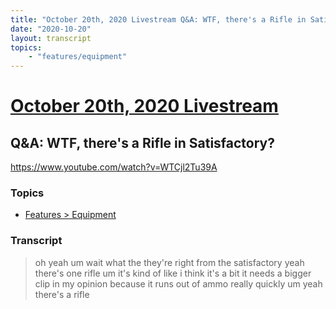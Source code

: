 ```yaml
---
title: "October 20th, 2020 Livestream Q&A: WTF, there's a Rifle in Satisfactory?"
date: "2020-10-20"
layout: transcript
topics:
    - "features/equipment"
---
```

# [October 20th, 2020 Livestream](../2020-10-20.md)
## Q&A: WTF, there's a Rifle in Satisfactory?
https://www.youtube.com/watch?v=WTCjl2Tu39A

### Topics
* [Features > Equipment](../topics/features/equipment.md)

### Transcript

> oh yeah um wait what the they're right from the satisfactory yeah there's one rifle um it's kind of like i think it's a bit it needs a bigger clip in my opinion because it runs out of ammo really quickly um yeah there's a rifle
